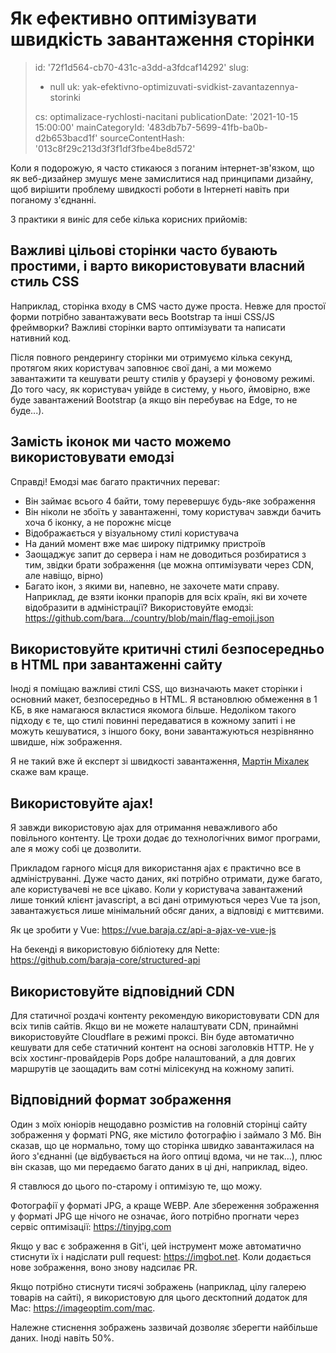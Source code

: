 Як ефективно оптимізувати швидкість завантаження сторінки
=========================================================

> id: '72f1d564-cb70-431c-a3dd-a3fdcaf14292'
> slug:
> 	- null
> 	uk: yak-efektivno-optimizuvati-svidkist-zavantazennya-storinki
> 
> cs: optimalizace-rychlosti-nacitani
> publicationDate: '2021-10-15 15:00:00'
> mainCategoryId: '483db7b7-5699-41fb-ba0b-d2b653bacd1f'
> sourceContentHash: '013c8f29c213d3f3f1df3fbe4be8d572'

Коли я подорожую, я часто стикаюся з поганим інтернет-зв'язком, що як веб-дизайнер змушує мене замислитися над принципами дизайну, щоб вирішити проблему швидкості роботи в Інтернеті навіть при поганому з'єднанні.

З практики я виніс для себе кілька корисних прийомів:

Важливі цільові сторінки часто бувають простими, і варто використовувати власний стиль CSS
-----------------------------------------------------------------------------------

Наприклад, сторінка входу в CMS часто дуже проста. Невже для простої форми потрібно завантажувати весь Bootstrap та інші CSS/JS фреймворки? Важливі сторінки варто оптимізувати та написати нативний код.

Після повного рендерингу сторінки ми отримуємо кілька секунд, протягом яких користувач заповнює свої дані, а ми можемо завантажити та кешувати решту стилів у браузері у фоновому режимі. До того часу, як користувач увійде в систему, у нього, ймовірно, вже буде завантажений Bootstrap (а якщо він перебуває на Edge, то не буде...).

Замість іконок ми часто можемо використовувати емодзі
-----------------------------------

Справді! Емодзі має багато практичних переваг:

- Він займає всього 4 байти, тому перевершує будь-яке зображення
- Він ніколи не збоїть у завантаженні, тому користувач завжди бачить хоча б іконку, а не порожнє місце
- Відображається у візуальному стилі користувача
- На даний момент вже має широку підтримку пристроїв
- Заощаджує запит до сервера і нам не доводиться розбиратися з тим, звідки брати зображення (це можна оптимізувати через CDN, але навіщо, вірно)
- Багато ікон, з якими ви, напевно, не захочете мати справу. Наприклад, де взяти іконки прапорів для всіх країн, які ви хочете відобразити в адміністрації? Використовуйте емодзі: https://github.com/bara.../country/blob/main/flag-emoji.json

Використовуйте критичні стилі безпосередньо в HTML при завантаженні сайту
------------------------------------------------------

Іноді я поміщаю важливі стилі CSS, що визначають макет сторінки і основний макет, безпосередньо в HTML. Я встановлюю обмеження в 1 КБ, в яке намагаюся вкластися якомога більше. Недоліком такого підходу є те, що стилі повинні передаватися в кожному запиті і не можуть кешуватися, з іншого боку, вони завантажуються незрівнянно швидше, ніж зображення.

Я не такий вже й експерт зі швидкості завантаження, [Мартін Міхалек](https://www.programia.cz/rozhovor-martin-michalek-rychlost-webu/) скаже вам краще.

Використовуйте ajax!
--------------

Я завжди використовую ajax для отримання неважливого або повільного контенту. Це трохи додає до технологічних вимог програми, але я можу собі це дозволити.

Прикладом гарного місця для використання ajax є практично все в адмініструванні. Дуже часто даних, які потрібно отримати, дуже багато, але користувачеві не все цікаво. Коли у користувача завантажений лише тонкий клієнт javascript, а всі дані отримуються через Vue та json, завантажується лише мінімальний обсяг даних, а відповіді є миттєвими.

Як це зробити у Vue: https://vue.baraja.cz/api-a-ajax-ve-vue-js

На бекенді я використовую бібліотеку для Nette: https://github.com/baraja-core/structured-api

Використовуйте відповідний CDN
---------------------

Для статичної роздачі контенту рекомендую використовувати CDN для всіх типів сайтів. Якщо ви не можете налаштувати CDN, принаймні використовуйте Cloudflare в режимі проксі. Він буде автоматично кешувати для себе статичний контент на основі заголовків HTTP. Не у всіх хостинг-провайдерів Pops добре налаштований, а для довгих маршрутів це заощадить вам сотні мілісекунд на кожному запиті.

Відповідний формат зображення
---------------------

Один з моїх юніорів нещодавно розмістив на головній сторінці сайту зображення у форматі PNG, яке містило фотографію і займало 3 Мб. Він сказав, що це нормально, тому що сторінка швидко завантажилася на його з'єднанні (це відбувається на його оптиці вдома, чи не так...), плюс він сказав, що ми передаємо багато даних в ці дні, наприклад, відео.

Я ставлюся до цього по-старому і оптимізую те, що можу.

Фотографії у форматі JPG, а краще WEBP. Але збереження зображення у форматі JPG ще нічого не означає, його потрібно прогнати через сервіс оптимізації: https://tinyjpg.com

Якщо у вас є зображення в Git'і, цей інструмент може автоматично стиснути їх і надіслати pull request: https://imgbot.net. Коли додається нове зображення, воно знову надсилає PR.

Якщо потрібно стиснути тисячі зображень (наприклад, цілу галерею товарів на сайті), я використовую для цього десктопний додаток для Mac: https://imageoptim.com/mac.

Належне стиснення зображень зазвичай дозволяє зберегти найбільше даних. Іноді навіть 50%.
